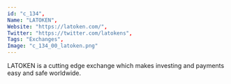 ```yaml
--- 
id: "c_134", 
Name: "LATOKEN", 
Website: "https://latoken.com/", 
Twitter: "https://twitter.com/latokens", 
Tags: "Exchanges", 
Image: "c_134_00_latoken.png" 
--- 
```

<!--lang:en--> 
LATOKEN is a cutting edge exchange which makes investing and payments easy and safe worldwide. 
<!--lang:es--] 
LATOKEN is a cutting edge exchange which makes investing and payments easy and safe worldwide. 
<!--lang:de--] 
LATOKEN is a cutting edge exchange which makes investing and payments easy and safe worldwide. 
<!--lang:fr--] 
LATOKEN is a cutting edge exchange which makes investing and payments easy and safe worldwide. 
<!--lang:pl--] 
LATOKEN is a cutting edge exchange which makes investing and payments easy and safe worldwide. 
<!--lang:pt--] 
LATOKEN is a cutting edge exchange which makes investing and payments easy and safe worldwide. 
[!--lang:*--> 
